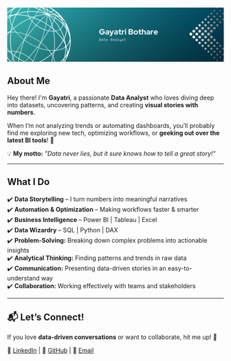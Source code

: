 ![Gayatri Bothare - Data Analyst](https://github.com/GayatriBothare/Banner/blob/main/Banner%20.png)

## About Me  
Hey there! I'm **Gayatri**, a passionate **Data Analyst** who loves diving deep into datasets, uncovering patterns, and creating **visual stories with numbers**.  

When I’m not analyzing trends or automating dashboards, you’ll probably find me exploring new tech, optimizing workflows, or **geeking out over the latest BI tools**! 🚀  

💡 **My motto:** *"Data never lies, but it sure knows how to tell a great story!"*  

---

##  What I Do  
✔️ **Data Storytelling** – I turn numbers into meaningful narratives  
✔️ **Automation & Optimization** – Making workflows faster & smarter   
✔️ **Business Intelligence** – Power BI | Tableau | Excel   
✔️ **Data Wizardry** – SQL | Python | DAX     
✔️ **Problem-Solving:** Breaking down complex problems into actionable insights     
✔️ **Analytical Thinking:** Finding patterns and trends in raw data     
✔️ **Communication:** Presenting data-driven stories in an easy-to-understand way  
✔️ **Collaboration:** Working effectively with teams and stakeholders   

---

## 📬 Let’s Connect!  
If you love **data-driven conversations** or want to collaborate, hit me up! 🚀  

🔗 [LinkedIn](https://www.linkedin.com/in/gayatri-bothare) | 🔗 [GitHub](https://github.com/GayatriBothare) | 📧 [Email](mailto:gayatribothare@gmail.com)  
